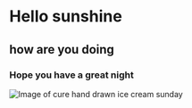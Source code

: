 # Hello sunshine
## how are you doing
### Hope you have a great night
![Image of cure hand drawn ice cream sunday](https://github.com/EmIsSavage/skills-communicate-using-markdown/assets/144771481/57c62392-fd00-4980-b549-016dfa36d08f) 
